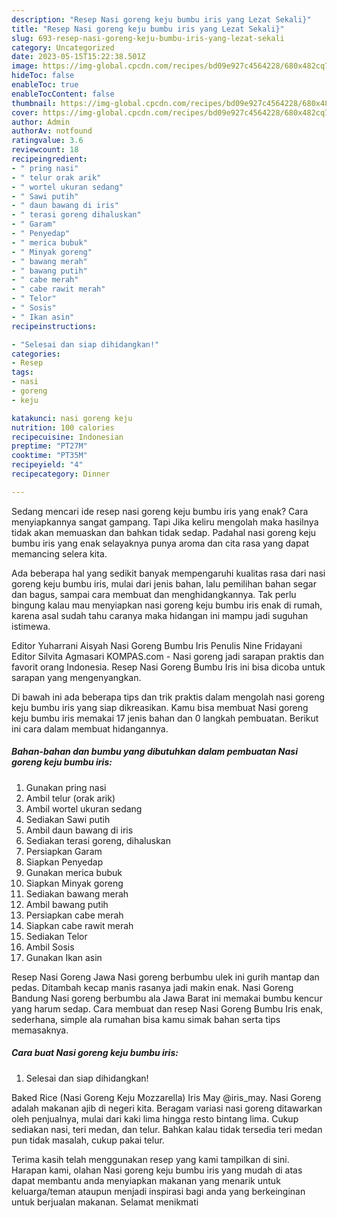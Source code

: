 ```yaml
---
description: "Resep Nasi goreng keju bumbu iris yang Lezat Sekali}"
title: "Resep Nasi goreng keju bumbu iris yang Lezat Sekali}"
slug: 693-resep-nasi-goreng-keju-bumbu-iris-yang-lezat-sekali
category: Uncategorized
date: 2023-05-15T15:22:38.501Z
image: https://img-global.cpcdn.com/recipes/bd09e927c4564228/680x482cq70/nasi-goreng-keju-bumbu-iris-foto-resep-utama.jpg
hideToc: false
enableToc: true
enableTocContent: false
thumbnail: https://img-global.cpcdn.com/recipes/bd09e927c4564228/680x482cq70/nasi-goreng-keju-bumbu-iris-foto-resep-utama.jpg
cover: https://img-global.cpcdn.com/recipes/bd09e927c4564228/680x482cq70/nasi-goreng-keju-bumbu-iris-foto-resep-utama.jpg
author: Admin
authorAv: notfound
ratingvalue: 3.6
reviewcount: 18
recipeingredient:
- " pring nasi"
- " telur orak arik"
- " wortel ukuran sedang"
- " Sawi putih"
- " daun bawang di iris"
- " terasi goreng dihaluskan"
- " Garam"
- " Penyedap"
- " merica bubuk"
- " Minyak goreng"
- " bawang merah"
- " bawang putih"
- " cabe merah"
- " cabe rawit merah"
- " Telor"
- " Sosis"
- " Ikan asin"
recipeinstructions:

- "Selesai dan siap dihidangkan!"
categories:
- Resep
tags:
- nasi
- goreng
- keju

katakunci: nasi goreng keju 
nutrition: 100 calories
recipecuisine: Indonesian
preptime: "PT27M"
cooktime: "PT35M"
recipeyield: "4"
recipecategory: Dinner

---
```



Sedang mencari ide resep nasi goreng keju bumbu iris yang enak? Cara menyiapkannya sangat gampang. Tapi Jika keliru mengolah maka hasilnya tidak akan memuaskan dan bahkan tidak sedap. Padahal nasi goreng keju bumbu iris yang enak selayaknya punya aroma dan cita rasa yang dapat memancing selera kita.


Ada beberapa hal yang sedikit banyak mempengaruhi kualitas rasa dari nasi goreng keju bumbu iris, mulai dari jenis bahan, lalu pemilihan bahan segar dan bagus, sampai cara membuat dan menghidangkannya. Tak perlu bingung kalau mau menyiapkan nasi goreng keju bumbu iris enak di rumah, karena asal sudah tahu caranya maka hidangan ini mampu jadi suguhan istimewa.

Editor Yuharrani Aisyah Nasi Goreng Bumbu Iris Penulis Nine Fridayani Editor Silvita Agmasari KOMPAS.com - Nasi goreng jadi sarapan praktis dan favorit orang Indonesia. Resep Nasi Goreng Bumbu Iris ini bisa dicoba untuk sarapan yang mengenyangkan.


Di bawah ini ada beberapa tips dan trik praktis dalam mengolah nasi goreng keju bumbu iris yang siap dikreasikan. Kamu bisa membuat Nasi goreng keju bumbu iris memakai 17 jenis bahan dan 0 langkah pembuatan. Berikut ini cara dalam membuat hidangannya.

<!--inarticleads1-->

##### Bahan-bahan dan bumbu yang dibutuhkan dalam pembuatan Nasi goreng keju bumbu iris:

1. Gunakan  pring nasi
1. Ambil  telur (orak arik)
1. Ambil  wortel ukuran sedang
1. Sediakan  Sawi putih
1. Ambil  daun bawang di iris
1. Sediakan  terasi goreng, dihaluskan
1. Persiapkan  Garam
1. Siapkan  Penyedap
1. Gunakan  merica bubuk
1. Siapkan  Minyak goreng
1. Sediakan  bawang merah
1. Ambil  bawang putih
1. Persiapkan  cabe merah
1. Siapkan  cabe rawit merah
1. Sediakan  Telor
1. Ambil  Sosis
1. Gunakan  Ikan asin


Resep Nasi Goreng Jawa Nasi goreng berbumbu ulek ini gurih mantap dan pedas. Ditambah kecap manis rasanya jadi makin enak. Nasi Goreng Bandung Nasi goreng berbumbu ala Jawa Barat ini memakai bumbu kencur yang harum sedap. Cara membuat dan resep Nasi Goreng Bumbu Iris enak, sederhana, simple ala rumahan bisa kamu simak bahan serta tips memasaknya. 

<!--inarticleads2-->

##### Cara buat Nasi goreng keju bumbu iris:


1. Selesai dan siap dihidangkan!

Baked Rice (Nasi Goreng Keju Mozzarella) Iris May @iris_may. Nasi Goreng adalah makanan ajib di negeri kita. Beragam variasi nasi goreng ditawarkan oleh penjualnya, mulai dari kaki lima hingga resto bintang lima. Cukup sediakan nasi, teri medan, dan telur. Bahkan kalau tidak tersedia teri medan pun tidak masalah, cukup pakai telur. 

Terima kasih telah menggunakan resep yang kami tampilkan di sini. Harapan kami, olahan Nasi goreng keju bumbu iris yang mudah di atas dapat membantu anda menyiapkan makanan yang menarik untuk keluarga/teman ataupun menjadi inspirasi bagi anda yang berkeinginan untuk berjualan makanan. Selamat menikmati
